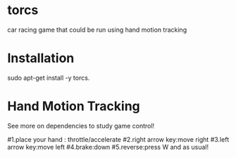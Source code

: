 # torcs
car racing game that could be run using hand motion tracking

# Installation
sudo apt-get install -y torcs.

# Hand Motion Tracking
See more on dependencies to study game control!

#1.place your hand : throttle/accelerate
#2.right arrow key:move right
#3.left arrow key:move left
#4.brake:down
#5.reverse:press W and as usual!
